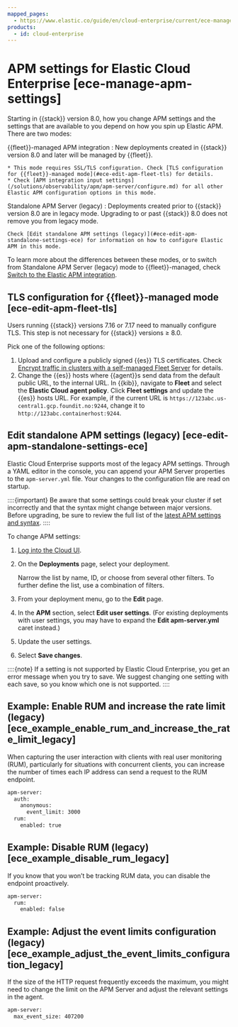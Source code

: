```yaml
---
mapped_pages:
  - https://www.elastic.co/guide/en/cloud-enterprise/current/ece-manage-apm-settings.html#ece_logging_settings_legacy
products:
  - id: cloud-enterprise
---
```


# APM settings for Elastic Cloud Enterprise [ece-manage-apm-settings]

Starting in {{stack}} version 8.0, how you change APM settings and the settings that are available to you depend on how you spin up Elastic APM. There are two modes:

{{fleet}}-managed APM integration
:   New deployments created in {{stack}} version 8.0 and later will be managed by {{fleet}}.

    * This mode requires SSL/TLS configuration. Check [TLS configuration for {{fleet}}-managed mode](#ece-edit-apm-fleet-tls) for details.
    * Check [APM integration input settings](/solutions/observability/apm/apm-server/configure.md) for all other Elastic APM configuration options in this mode.


Standalone APM Server (legacy)
:   Deployments created prior to {{stack}} version 8.0 are in legacy mode. Upgrading to or past {{stack}} 8.0 does not remove you from legacy mode.

    Check [Edit standalone APM settings (legacy)](#ece-edit-apm-standalone-settings-ece) for information on how to configure Elastic APM in this mode.


To learn more about the differences between these modes, or to switch from Standalone APM Server (legacy) mode to {{fleet}}-managed, check [Switch to the Elastic APM integration](/solutions/observability/apm/switch-to-elastic-apm-integration.md).


## TLS configuration for {{fleet}}-managed mode [ece-edit-apm-fleet-tls]

Users running {{stack}} versions 7.16 or 7.17 need to manually configure TLS. This step is not necessary for {{stack}} versions ≥ 8.0.

Pick one of the following options:

1. Upload and configure a publicly signed {{es}} TLS certificates. Check [Encrypt traffic in clusters with a self-managed Fleet Server](/reference/fleet/secure-connections.md) for details.
2. Change the {{es}} hosts where {{agent}}s send data from the default public URL, to the internal URL. In {{kib}}, navigate to **Fleet** and select the **Elastic Cloud agent policy**. Click **Fleet settings** and update the {{es}} hosts URL. For example, if the current URL is `https://123abc.us-central1.gcp.foundit.no:9244`, change it to `http://123abc.containerhost:9244`.


## Edit standalone APM settings (legacy) [ece-edit-apm-standalone-settings-ece]

Elastic Cloud Enterprise supports most of the legacy APM settings. Through a YAML editor in the console, you can append your APM Server properties to the `apm-server.yml` file. Your changes to the configuration file are read on startup.

::::{important}
Be aware that some settings could break your cluster if set incorrectly and that the syntax might change between major versions. Before upgrading, be sure to review the full list of the [latest APM settings and syntax](/solutions/observability/apm/apm-server/configure.md).
::::


To change APM settings:

1. [Log into the Cloud UI](/deploy-manage/deploy/cloud-enterprise/log-into-cloud-ui.md).
2. On the **Deployments** page, select your deployment.

    Narrow the list by name, ID, or choose from several other filters. To further define the list, use a combination of filters.

3. From your deployment menu, go to the **Edit** page.
4. In the **APM** section, select **Edit user settings**. (For existing deployments with user settings, you may have to expand the **Edit apm-server.yml** caret instead.)
5. Update the user settings.
6. Select **Save changes**.

::::{note}
If a setting is not supported by Elastic Cloud Enterprise, you get an error message when you try to save. We suggest changing one setting with each save, so you know which one is not supported.
::::



## Example: Enable RUM and increase the rate limit (legacy) [ece_example_enable_rum_and_increase_the_rate_limit_legacy]

When capturing the user interaction with clients with real user monitoring (RUM), particularly for situations with concurrent clients, you can increase the number of times each IP address can send a request to the RUM endpoint.

```sh
apm-server:
  auth:
    anonymous:
      event_limit: 3000
  rum:
    enabled: true
```


## Example: Disable RUM (legacy) [ece_example_disable_rum_legacy]

If you know that you won’t be tracking RUM data, you can disable the endpoint proactively.

```sh
apm-server:
  rum:
    enabled: false
```


## Example: Adjust the event limits configuration (legacy) [ece_example_adjust_the_event_limits_configuration_legacy]

If the size of the HTTP request frequently exceeds the maximum, you might need to change the limit on the APM Server and adjust the relevant settings in the agent.

```sh
apm-server:
  max_event_size: 407200
```
